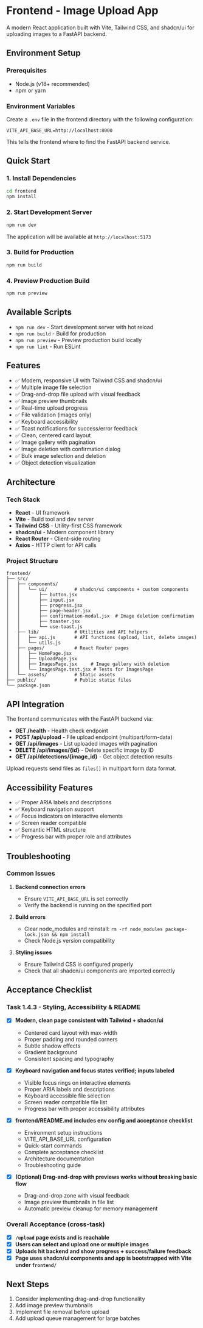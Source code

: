 # Frontend - Image Upload App

A modern React application built with Vite, Tailwind CSS, and shadcn/ui for uploading images to a FastAPI backend.

## Environment Setup

### Prerequisites

- Node.js (v18+ recommended)
- npm or yarn

### Environment Variables

Create a `.env` file in the frontend directory with the following configuration:

```env
VITE_API_BASE_URL=http://localhost:8000
```

This tells the frontend where to find the FastAPI backend service.

## Quick Start

### 1. Install Dependencies

```bash
cd frontend
npm install
```

### 2. Start Development Server

```bash
npm run dev
```

The application will be available at `http://localhost:5173`

### 3. Build for Production

```bash
npm run build
```

### 4. Preview Production Build

```bash
npm run preview
```

## Available Scripts

- `npm run dev` - Start development server with hot reload
- `npm run build` - Build for production
- `npm run preview` - Preview production build locally
- `npm run lint` - Run ESLint

## Features

- ✅ Modern, responsive UI with Tailwind CSS and shadcn/ui
- ✅ Multiple image file selection
- ✅ Drag-and-drop file upload with visual feedback
- ✅ Image preview thumbnails
- ✅ Real-time upload progress
- ✅ File validation (images only)
- ✅ Keyboard accessibility
- ✅ Toast notifications for success/error feedback
- ✅ Clean, centered card layout
- ✅ Image gallery with pagination
- ✅ Image deletion with confirmation dialog
- ✅ Bulk image selection and deletion
- ✅ Object detection visualization

## Architecture

### Tech Stack

- **React** - UI framework
- **Vite** - Build tool and dev server
- **Tailwind CSS** - Utility-first CSS framework
- **shadcn/ui** - Modern component library
- **React Router** - Client-side routing
- **Axios** - HTTP client for API calls

### Project Structure

```
frontend/
├── src/
│   ├── components/
│   │   └── ui/          # shadcn/ui components + custom components
│   │       ├── button.jsx
│   │       ├── input.jsx
│   │       ├── progress.jsx
│   │       ├── page-header.jsx
│   │       ├── confirmation-modal.jsx  # Image deletion confirmation
│   │       ├── toaster.jsx
│   │       └── use-toast.js
│   ├── lib/             # Utilities and API helpers
│   │   ├── api.js       # API functions (upload, list, delete images)
│   │   └── utils.js
│   ├── pages/           # React Router pages
│   │   ├── HomePage.jsx
│   │   ├── UploadPage.jsx
│   │   ├── ImagesPage.jsx     # Image gallery with deletion
│   │   └── ImagesPage.test.jsx # Tests for ImagesPage
│   └── assets/          # Static assets
├── public/              # Public static files
└── package.json
```

## API Integration

The frontend communicates with the FastAPI backend via:

- **GET /health** - Health check endpoint
- **POST /api/upload** - File upload endpoint (multipart/form-data)
- **GET /api/images** - List uploaded images with pagination
- **DELETE /api/images/{id}** - Delete specific image by ID
- **GET /api/detections/{image_id}** - Get object detection results

Upload requests send files as `files[]` in multipart form data format.

## Accessibility Features

- ✅ Proper ARIA labels and descriptions
- ✅ Keyboard navigation support
- ✅ Focus indicators on interactive elements
- ✅ Screen reader compatible
- ✅ Semantic HTML structure
- ✅ Progress bar with proper role and attributes

## Troubleshooting

### Common Issues

1. **Backend connection errors**
   - Ensure `VITE_API_BASE_URL` is set correctly
   - Verify the backend is running on the specified port

2. **Build errors**
   - Clear node_modules and reinstall: `rm -rf node_modules package-lock.json && npm install`
   - Check Node.js version compatibility

3. **Styling issues**
   - Ensure Tailwind CSS is configured properly
   - Check that all shadcn/ui components are imported correctly

## Acceptance Checklist

### Task 1.4.3 - Styling, Accessibility & README

- [x] **Modern, clean page consistent with Tailwind + shadcn/ui**
  - Centered card layout with max-width
  - Proper padding and rounded corners
  - Subtle shadow effects
  - Gradient background
  - Consistent spacing and typography

- [x] **Keyboard navigation and focus states verified; inputs labeled**
  - Visible focus rings on interactive elements
  - Proper ARIA labels and descriptions
  - Keyboard accessible file selection
  - Screen reader compatible file list
  - Progress bar with proper accessibility attributes

- [x] **frontend/README.md includes env config and acceptance checklist**
  - Environment setup instructions
  - VITE_API_BASE_URL configuration
  - Quick-start commands
  - Complete acceptance checklist
  - Architecture documentation
  - Troubleshooting guide

- [x] **(Optional) Drag-and-drop with previews works without breaking basic flow**
  - Drag-and-drop zone with visual feedback
  - Image preview thumbnails in file list
  - Automatic preview cleanup for memory management

### Overall Acceptance (cross-task)

- [x] **`/upload` page exists and is reachable**
- [x] **Users can select and upload one or multiple images**
- [x] **Uploads hit backend and show progress + success/failure feedback**
- [x] **Page uses shadcn/ui components and app is bootstrapped with Vite under `frontend/`**

## Next Steps

1. Consider implementing drag-and-drop functionality
2. Add image preview thumbnails
3. Implement file removal before upload
4. Add upload queue management for large batches
